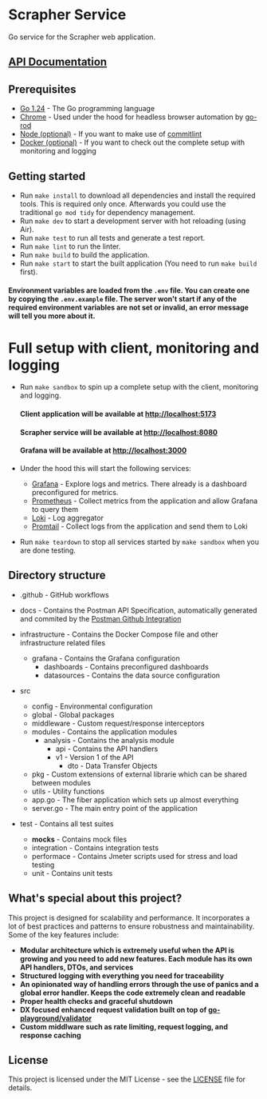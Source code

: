 # Scrapher Service

Go service for the Scrapher web application. 

## [API Documentation](https://documenter.getpostman.com/view/32343835/2sB2j4grCE)

## Prerequisites
 - [Go 1.24](https://golang.org/dl) - The Go programming language
 - [Chrome](https://www.google.com/chrome) - Used under the hood for headless browser automation by [go-rod](https://go-rod.github.io)
 - [Node (optional)](https://nodejs.org/en) - If you want to make use of [commitlint](https://commitlint.js.org)
 - [Docker (optional)](https://www.docker.com) - If you want to check out the complete setup with monitoring and logging 

## Getting started

- Run `make install` to download all dependencies and install the required tools. This is required only once. Afterwards you could use the traditional `go mod tidy` for dependency management.
- Run `make dev` to start a development server with hot reloading (using Air).
- Run `make test` to run all tests and generate a test report.
- Run `make lint` to run the linter.
- Run `make build` to build the application.
- Run `make start` to start the built application (You need to run `make build` first).

#### Environment variables are loaded from the `.env` file. You can create one by copying the `.env.example` file. The server won't start if any of the required environment variables are not set or invalid, an error message will tell you more about it.

# Full setup with client, monitoring and logging

- Run `make sandbox` to spin up a complete setup with the client, monitoring and logging. 

    #### Client application will be available at [http://localhost:5173](http://localhost:5173)
    #### Scrapher service will be available at [http://localhost:8080](http://localhost:8080)
    #### Grafana will be available at [http://localhost:3000](http://localhost:3000)

- Under the hood this will start the following services:
  - [Grafana](https://grafana.com) - Explore logs and metrics. There already is a dashboard preconfigured for metrics.
  - [Prometheus](https://prometheus.io) - Collect metrics from the application and allow Grafana to query them
  - [Loki](https://grafana.com/oss/loki) - Log aggregator
  - [Promtail](https://grafana.com/docs/loki/latest/clients/promtail/) - Collect logs from the application and send them to Loki

- Run `make teardown` to stop all services started by `make sandbox` when you are done testing.

## Directory structure

- .github - GitHub workflows
-  docs - Contains the Postman API Specification, automatically generated and commited by the [Postman Github Integration](https://learning.postman.com/docs/integrations/available-integrations/github/)
- infrastructure - Contains the Docker Compose file and other infrastructure related files
   - grafana - Contains the Grafana configuration
      - dashboards - Contains preconfigured dashboards
      - datasources - Contains the data source configuration

- src
   - config - Environmental configuration
   - global - Global packages
   - middleware - Custom request/response interceptors
   - modules - Contains the application modules
        - analysis - Contains the analysis module
           - api - Contains the API handlers
            - v1 - Version 1 of the API
               - dto - Data Transfer Objects
  - pkg - Custom extensions of external librarie which can be shared between modules
  - utils - Utility functions
  - app.go - The fiber application which sets up almost everything
  - server.go - The main entry point of the application

- test - Contains all test suites
  - __mocks__ - Contains mock files
  - integration - Contains integration tests
  - performace - Contains Jmeter scripts used for stress and load testing
  - unit - Contains unit tests

## What's special about this project?

This project is designed for scalability and performance. It incorporates a lot of best practices and patterns to ensure robustness and maintainability. Some of the key features include:
- **Modular architecture which is extremely useful when the API is growing and you need to add new features. Each module has its own API handlers, DTOs, and services**
- **Structured logging with everything you need for traceability**
- **An opinionated way of handling errors through the use of panics and a global error handler. Keeps the code extremely clean and readable**
- **Proper health checks and graceful shutdown**
- **DX focused enhanced request validation built on top of [go-playground/validator](https://github.com/go-playground/validator)**
- **Custom middlware such as rate limiting, request logging, and response caching**

## License

This project is licensed under the MIT License - see the [LICENSE](LICENSE) file for details.